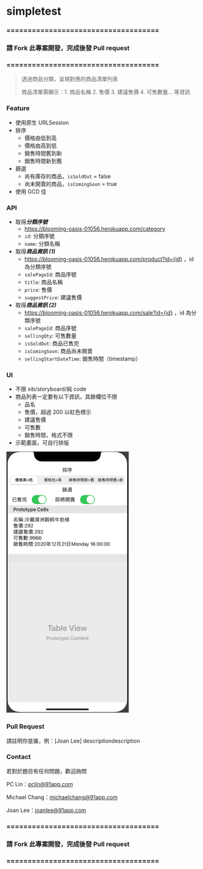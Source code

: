 # simpletest

### ====================================

### 請 Fork 此專案開發，完成後發 Pull request

### ====================================



> 透過商品分類，呈現對應的商品清單列表
>
> 商品清單需顯示：1. 商品名稱 2. 售價 3. 建議售價 4. 可售數量... 等資訊



### Feature

- 使用原生 URLSession
- 排序
  - 價格由低到高
  - 價格由高到低
  - 銷售時間舊到新
  - 銷售時間新到舊
- 篩選
  - 尚有庫存的商品，`isSoldOut` = false
  - 尚未開賣的商品，`isComingSoon` = true
- 使用 GCD 佳



### API

- 取得***分類序號***
  - https://blooming-oasis-01056.herokuapp.com/category
  - `id`: 分類序號
  - `name`: 分類名稱
- 取得***商品資訊 (1)***
  - https://blooming-oasis-01056.herokuapp.com/product?id={id} ，id 為分類序號
  - `salePageId`: 商品序號
  - `title`: 商品名稱
  - `price`: 售價
  - `suggestPrice`: 建議售價
- 取得***商品資訊 (2)***
  - https://blooming-oasis-01056.herokuapp.com/sale?id={id} ，id 為分類序號
  - `salePageId`: 商品序號
  - `sellingQty`: 可售數量
  - `isSoldOut`: 商品已售完
  - `isComingSoon`: 商品尚未開賣
  - `sellingStartDateTime`: 銷售時間（timestamp）



### UI
- 不限 xib/storyboard/純 code
- 商品列表一定要有以下資訊，其餘欄位不限
  - 品名
  - 售價，超過 200 以紅色標示
  - 建議售價
  - 可售數
  - 銷售時間，格式不限
- 示範畫面，可自行排版

![](assets/image01.png)

### Pull Request

請註明你是誰，例：[Joan Lee] descriptiondescription



### Contact

若對於題目有任何問題，歡迎詢問

PC Lin：pclin@91app.com

Michael Chang：michaelchang@91app.com

Joan Lee：joanlee@91app.com



### ====================================

### 請 Fork 此專案開發，完成後發 Pull request
### ====================================


